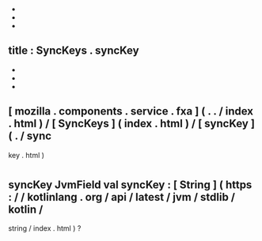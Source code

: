 -
-
-
title
:
SyncKeys
.
syncKey
-
-
-
-
[
mozilla
.
components
.
service
.
fxa
]
(
.
.
/
index
.
html
)
/
[
SyncKeys
]
(
index
.
html
)
/
[
syncKey
]
(
.
/
sync
-
key
.
html
)
#
syncKey
JvmField
val
syncKey
:
[
String
]
(
https
:
/
/
kotlinlang
.
org
/
api
/
latest
/
jvm
/
stdlib
/
kotlin
/
-
string
/
index
.
html
)
?

